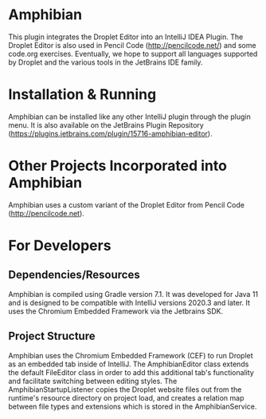 # Amphibian
This plugin integrates the Droplet Editor into an IntelliJ IDEA Plugin. The Droplet Editor is also used in Pencil Code (http://pencilcode.net/) and some code.org exercises. Eventually, we hope to support all languages supported by Droplet and the various tools in the JetBrains IDE family. 

# Installation & Running
Amphibian can be installed like any other IntelliJ plugin through the plugin menu. It is also available on the JetBrains Plugin Repository (https://plugins.jetbrains.com/plugin/15716-amphibian-editor).

# Other Projects Incorporated into Amphibian
Amphibian uses a custom variant of the Droplet Editor from Pencil Code (http://pencilcode.net).

# For Developers
## Dependencies/Resources
Amphibian is compiled using Gradle version 7.1. It was developed for Java 11 and is designed to be compatible with IntelliJ versions 2020.3 and later. It uses the Chromium Embedded Framework via the Jetbrains SDK.
## Project Structure
Amphibian uses the Chromium Embedded Framework (CEF) to run Droplet as an embedded tab inside of IntelliJ. The AmphibianEditor class extends the default FileEditor class in order to add this additional tab's functionality and facilitate switching between editing styles. The AmphibianStartupListener copies the Droplet website files out from the runtime's resource directory on project load, and creates a relation map between file types and extensions which is stored in the AmphibianService.
